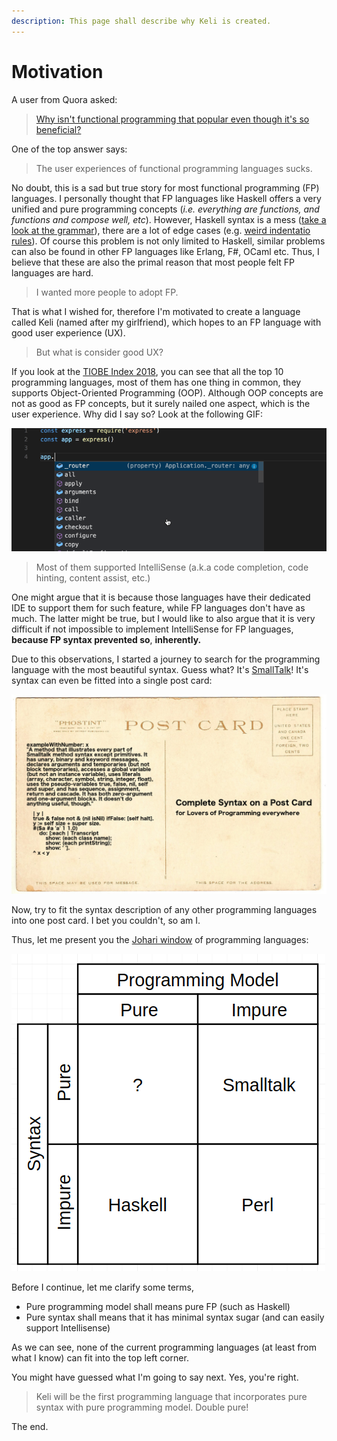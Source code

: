 ```yaml
---
description: This page shall describe why Keli is created.
---
```


# Motivation

A user from Quora asked: 

> [Why isn't functional programming that popular even though it's so beneficial?](https://www.quora.com/Why-isnt-functional-programming-that-popular-even-though-its-so-beneficial)

One of the top answer says: 

> The user experiences of functional programming languages sucks.

No doubt, this is a sad but true story for most functional programming  \(FP\) languages. I personally thought that FP languages like Haskell offers a very unified and pure programming concepts \(_i.e. everything are functions, and functions and compose well, etc_\). However, Haskell syntax is a mess \([take a look at the grammar](https://www.haskell.org/onlinereport/syntax-iso.html)\), there are a lot of edge cases \(e.g. [weird indentatio rules](https://github.com/haskell/haskell-mode/wiki/Why-TAB-cycle-indentation-for-Haskell-is-a-hard-problem)\). Of course this problem is not only limited to Haskell, similar problems can also be found in other FP languages like Erlang, F\#, OCaml etc.  Thus, I believe that these are also the primal reason that most people felt FP languages are hard. 

> I wanted more people to adopt FP.

That is what I wished for, therefore I'm motivated to create a language called Keli \(named after my girlfriend\), which hopes to an FP language with good user experience \(UX\). 

> But what is consider good UX?

If you look at the [TIOBE Index 2018](https://www.tiobe.com/tiobe-index/), you can see that all the top 10 programming languages, most of them has one thing in common, they supports Object-Oriented Programming \(OOP\). Although OOP concepts are not as good as FP concepts, but it surely nailed one aspect, which is the user experience. Why did I say so? Look at the following GIF: 

![IntelliSense in action](.gitbook/assets/intellisense.gif)

> Most of them supported IntelliSense \(a.k.a code completion, code hinting, content assist, etc.\)

One might argue that it is because those languages have their dedicated IDE to support them for such feature, while FP languages don't have as much. The latter might be true, but I would like to also argue that it is very difficult if not impossible to implement IntelliSense for FP languages, **because FP syntax prevented so**, **inherently.**  

Due to this observations, I started a journey to search for the programming language with the most beautiful syntax. Guess what? It's [SmallTalk](https://en.wikipedia.org/wiki/Smalltalk)! It's syntax can even be fitted into a single post card:

![Smalltalk syntax in just a post card](.gitbook/assets/image%20%281%29.png)

Now, try to fit the syntax description of any other programming languages into one post card. I bet you couldn't, so am I. 

Thus, let me present you the [Johari window](https://en.wikipedia.org/wiki/Johari_window) of programming languages: 

![Johari window of programming languages \(sorry if I offended any Perl-ians\)](.gitbook/assets/image%20%282%29.png)

Before I continue, let me clarify some terms, 

* Pure programming model shall means pure FP \(such as Haskell\)
* Pure syntax shall means that it has minimal syntax sugar \(and can easily support Intellisense\)

As we can see,  none of the current programming languages \(at least from what I know\) can fit into the top left corner. 

You might have guessed what I'm going to say next. Yes, you're right. 

> Keli will be the first programming language that incorporates pure syntax with pure  programming model. Double pure!

The end.

